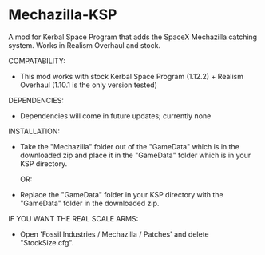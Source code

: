 # Mechazilla-KSP
A mod for Kerbal Space Program that adds the SpaceX Mechazilla catching system. Works in Realism Overhaul and stock.

COMPATABILITY:

- This mod works with stock Kerbal Space Program (1.12.2) + Realism Overhaul (1.10.1 is the only version tested)


DEPENDENCIES:

- Dependencies will come in future updates; currently none


INSTALLATION:

- Take the "Mechazilla" folder out of the "GameData" which is in the downloaded zip and place it in the "GameData" folder which is in your KSP directory.

	OR:

- Replace the "GameData" folder in your KSP directory with the "GameData" folder in the downloaded zip.


IF YOU WANT THE REAL SCALE ARMS:

- Open 'Fossil Industries / Mechazilla / Patches' and delete "StockSize.cfg".

